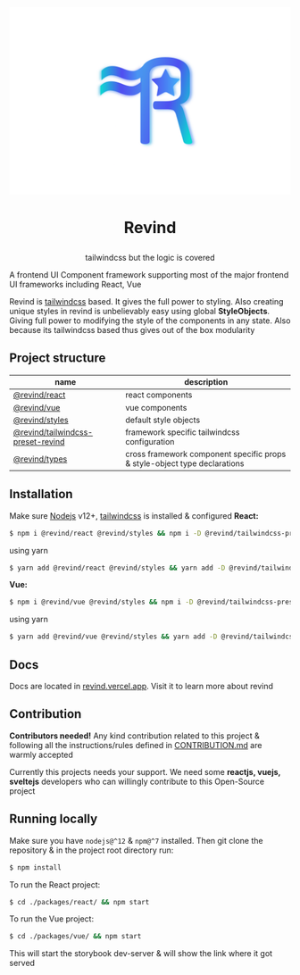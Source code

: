 ![Revind Logo](/assets/revind-logo.png)

<h1><p align="center">Revind</p></h1>
<p align="center">tailwindcss but the logic is covered</p>

A frontend UI Component framework supporting most of the major frontend UI frameworks including React, Vue

Revind is [tailwindcss](https://tailwindcss.com/) based. It gives the full power to styling. Also creating unique styles in revind is unbelievably easy using global **StyleObjects**. Giving full power to modifying the style of the components in any state. Also because its tailwindcss based thus gives out of the box modularity

## Project structure

| name                                                                                                                         | description                                                               |
| ---------------------------------------------------------------------------------------------------------------------------- | ------------------------------------------------------------------------- |
| [@revind/react](https://github.com/FotieMConstant/revind/tree/master/packages/react)                                         | react components                                                          |
| [@revind/vue](https://github.com/FotieMConstant/revind/tree/master/packages/vue)                                             | vue components                                                            |
| [@revind/styles](https://github.com/FotieMConstant/revind/tree/master/packages/styles)                                       | default style objects                                                     |
| [@revind/tailwindcss-preset-revind](https://github.com/FotieMConstant/revind/tree/master/packages/tailwindcss-preset-revind) | framework specific tailwindcss configuration                              |
| [@revind/types](https://github.com/FotieMConstant/revind/tree/master/packages/types)                                         | cross framework component specific props & style-object type declarations |

## Installation

Make sure [Nodejs](https://nodejs.org/) v12+, [tailwindcss](https://tailwindcss.com/docs/installation) is installed & configured
**React:**

```bash
$ npm i @revind/react @revind/styles && npm i -D @revind/tailwindcss-preset-revind
```

using yarn

```bash
$ yarn add @revind/react @revind/styles && yarn add -D @revind/tailwindcss-preset-revind
```

**Vue:**

```bash
$ npm i @revind/vue @revind/styles && npm i -D @revind/tailwindcss-preset-revind
```

using yarn

```bash
$ yarn add @revind/vue @revind/styles && yarn add -D @revind/tailwindcss-preset-revind
```

## Docs

Docs are located in [revind.vercel.app](http://revind.vercel.app/). Visit it to learn more about revind

## Contribution

**Contributors needed!**
Any kind contribution related to this project & following all the instructions/rules defined in [CONTRIBUTION.md](/CONTRIBUTION.md) are warmly accepted

Currently this projects needs your support. We need some **reactjs, vuejs, sveltejs** developers who can willingly contribute to this Open-Source project

## Running locally

Make sure you have `nodejs@^12` & `npm@^7` installed. Then git clone the repository & in the project root directory run:

```bash
$ npm install
```

To run the React project:

```bash
$ cd ./packages/react/ && npm start
```

To run the Vue project:

```bash
$ cd ./packages/vue/ && npm start
```

This will start the storybook dev-server & will show the link where it got served
